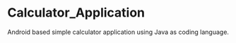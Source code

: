 # Calculator_Application

Android based simple calculator application using Java as coding language.
